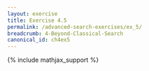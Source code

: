 ```yaml
---
layout: exercise
title: Exercise 4.5
permalink: /advanced-search-exercises/ex_5/
breadcrumb: 4-Beyond-Classical-Search
canonical_id: ch4ex5
---
```


{% include mathjax_support %}
